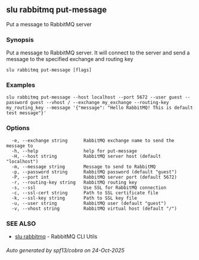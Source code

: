 ## slu rabbitmq put-message

Put a message to RabbitMQ server

### Synopsis

Put a message to RabbitMQ server. It will connect to the server and send a message to the specified exchange and routing key

```
slu rabbitmq put-message [flags]
```

### Examples

```
slu rabbitmq put-message --host localhost --port 5672 --user guest --password guest --vhost / --exchange my_exchange --routing-key my_routing_key --message '{"message": "Hello RabbitMQ! This is default test message"}'
```

### Options

```
  -e, --exchange string      RabbitMQ exchange name to send the message to
  -h, --help                 help for put-message
  -H, --host string          RabbitMQ server host (default "localhost")
  -m, --message string       Message to send to RabbitMQ
  -p, --password string      RabbitMQ password (default "guest")
  -P, --port int             RabbitMQ server port (default 5672)
  -r, --routing-key string   RabbitMQ routing key
  -s, --ssl                  Use SSL for RabbitMQ connection
  -c, --ssl-cert string      Path to SSL certificate file
  -k, --ssl-key string       Path to SSL key file
  -u, --user string          RabbitMQ user (default "guest")
  -v, --vhost string         RabbitMQ virtual host (default "/")
```

### SEE ALSO

* [slu rabbitmq](slu_rabbitmq.md)	 - RabbitMQ CLI Utils

###### Auto generated by spf13/cobra on 24-Oct-2025
